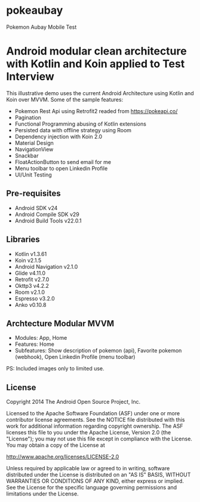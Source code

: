 # pokeaubay
Pokemon Aubay Mobile Test

Android modular clean architecture with Kotlin and Koin applied to Test Interview
===================================

This illustrative demo uses the current Android Architecture using Kotlin and Koin over MVVM. 
Some of the sample features:

- Pokemon Rest Api using Retrofit2 readed from https://pokeapi.co/
- Pagination
- Functional Programming abusing of Kotlin extensions
- Persisted data with offline strategy using Room
- Dependency injection with Koin 2.0
- Material Design
- NavigationView
- Snackbar
- FloatActionButton to send email for me
- Menu toolbar to open Linkedin Profile
- UI/Unit Testing

Pre-requisites
--------------

- Android SDK v24
- Android Compile SDK v29
- Android Build Tools v22.0.1

Libraries
--------------

- Kotlin v1.3.61
- Koin v2.1.5
- Android Navigation v2.1.0
- Glide v4.11.0
- Retrofit v2.7.0
- Okttp3 v4.2.2
- Room v2.1.0
- Espresso v3.2.0
- Anko v0.10.8

Archtecture Modular MVVM
--------------

- Modules: App, Home
- Features: Home
- Subfeatures: Show description of pokemon (api), Favorite pokemon (webhook), Open Linkedin Profile (menu toolbar)

PS: Included images only to limited use.

License
-------

Copyright 2014 The Android Open Source Project, Inc.

Licensed to the Apache Software Foundation (ASF) under one or more contributor
license agreements.  See the NOTICE file distributed with this work for
additional information regarding copyright ownership.  The ASF licenses this
file to you under the Apache License, Version 2.0 (the "License"); you may not
use this file except in compliance with the License.  You may obtain a copy of
the License at

http://www.apache.org/licenses/LICENSE-2.0

Unless required by applicable law or agreed to in writing, software
distributed under the License is distributed on an "AS IS" BASIS, WITHOUT
WARRANTIES OR CONDITIONS OF ANY KIND, either express or implied.  See the
License for the specific language governing permissions and limitations under
the License.
